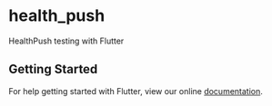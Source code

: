 # health_push

HealthPush testing with Flutter

## Getting Started

For help getting started with Flutter, view our online
[documentation](https://flutter.io/).
